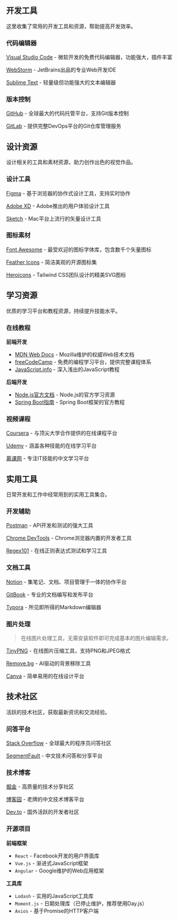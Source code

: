 ## 开发工具

这里收集了常用的开发工具和资源，帮助提高开发效率。

### 代码编辑器

[Visual Studio Code](https://code.visualstudio.com/) - 微软开发的免费代码编辑器，功能强大，插件丰富

[WebStorm](https://www.jetbrains.com/webstorm/) - JetBrains出品的专业Web开发IDE

[Sublime Text](https://www.sublimetext.com/) - 轻量级但功能强大的文本编辑器

### 版本控制

[GitHub](https://github.com/) - 全球最大的代码托管平台，支持Git版本控制

[GitLab](https://gitlab.com/) - 提供完整DevOps平台的Git仓库管理服务

## 设计资源

设计相关的工具和素材资源，助力创作出色的视觉作品。

### 设计工具

[Figma](https://www.figma.com/) - 基于浏览器的协作式设计工具，支持实时协作

[Adobe XD](https://www.adobe.com/products/xd.html/) - Adobe推出的用户体验设计工具

[Sketch](https://www.sketch.com/) - Mac平台上流行的矢量设计工具

### 图标素材

[Font Awesome](https://fontawesome.com/) - 最受欢迎的图标字体库，包含数千个矢量图标

[Feather Icons](https://feathericons.com/) - 简洁美观的开源图标集

[Heroicons](https://heroicons.com/) - Tailwind CSS团队设计的精美SVG图标

## 学习资源

优质的学习平台和教程资源，持续提升技能水平。

### 在线教程

**前端开发**

- [MDN Web Docs](https://developer.mozilla.org/) - Mozilla维护的权威Web技术文档
- [freeCodeCamp](https://www.freecodecamp.org/) - 免费的编程学习平台，提供完整课程体系
- [JavaScript.info](https://javascript.info/) - 深入浅出的JavaScript教程

**后端开发**

- [Node.js官方文档](https://nodejs.org/docs/) - Node.js的官方学习资源
- [Spring Boot指南](https://spring.io/guides) - Spring Boot框架的官方教程

### 视频课程

[Coursera](https://www.coursera.org/) - 与顶尖大学合作提供的在线课程平台

[Udemy](https://www.udemy.com/) - 涵盖各种技能的在线学习平台

[慕课网](https://www.imooc.com/) - 专注IT技能的中文学习平台

## 实用工具

日常开发和工作中经常用到的实用工具集合。

### 开发辅助

[Postman](https://www.postman.com/) - API开发和测试的强大工具

[Chrome DevTools](https://developers.google.com/web/tools/chrome-devtools) - Chrome浏览器内置的开发者工具

[Regex101](https://regex101.com/) - 在线正则表达式测试和学习工具

### 文档工具

[Notion](https://www.notion.so/) - 集笔记、文档、项目管理于一体的协作平台

[GitBook](https://www.gitbook.com/) - 专业的文档编写和发布平台

[Typora](https://typora.io/) - 所见即所得的Markdown编辑器

### 图片处理

> 在线图片处理工具，无需安装软件即可完成基本的图片编辑需求。

[TinyPNG](https://tinypng.com/) - 在线图片压缩工具，支持PNG和JPEG格式

[Remove.bg](https://www.remove.bg/) - AI驱动的背景移除工具

[Canva](https://www.canva.com/) - 简单易用的在线设计平台

## 技术社区

活跃的技术社区，获取最新资讯和交流经验。

### 问答平台

[Stack Overflow](https://stackoverflow.com/) - 全球最大的程序员问答社区

[SegmentFault](https://segmentfault.com/) - 中文技术问答和分享平台

### 技术博客

[掘金](https://juejin.cn/) - 高质量的技术分享社区

[博客园](https://www.cnblogs.com/) - 老牌的中文技术博客平台

[Dev.to](https://dev.to/) - 国外活跃的开发者社区

### 开源项目

**前端框架**
- `React` - Facebook开发的用户界面库
- `Vue.js` - 渐进式JavaScript框架
- `Angular` - Google维护的Web应用框架

**工具库**
- `Lodash` - 实用的JavaScript工具库
- `Moment.js` - 日期处理库（已停止维护，推荐使用Day.js）
- `Axios` - 基于Promise的HTTP客户端